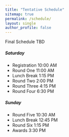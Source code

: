 ```yaml
---
title: "Tentative Schedule"
sitemap: true
permalink: /schedule/
layout: single
author_profile: false
---
```


Final Schedule TBD 

##### Saturday
- Registration 10:00 AM
- Round One 11:00 AM
- Lunch Break 1:15 PM
- Round Two 2:00 PM
- Round Three 4:15 PM
- Round Four 6:30 PM

##### Sunday
- Round Five 10:30 AM
- Lunch Break 12:45 PM
- Round Six 1:15 PM
- Awards 3:30 PM